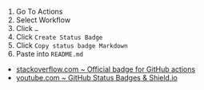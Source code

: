 1. Go To Actions
1. Select Workflow
1. Click `…` 
1. Click `Create Status Badge`
1. Click `Copy status badge Markdown`
1. Paste into `README.md`

- [stackoverflow.com ~ Official badge for GitHub actions](https://stackoverflow.com/a/61442205)
- [youtube.com ~ GitHub Status Badges & Shield.io](https://www.youtube.com/watch?v=-BUiNqYQbA0)
